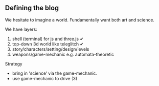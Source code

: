 ## Defining the blog

We hesitate to imagine a world.
Fundamentally want both art and science.

We have layers:

1. shell (terminal) for js and three.js ✔︎
2. top-down 3d world like teleglitch ✔︎
3. story/characters/setting/design/levels
4. weapons/game-mechanic e.g. automata-theoretic

Strategy
- bring in 'science' via the game-mechanic.
- use game-mechanic to drive (3)

